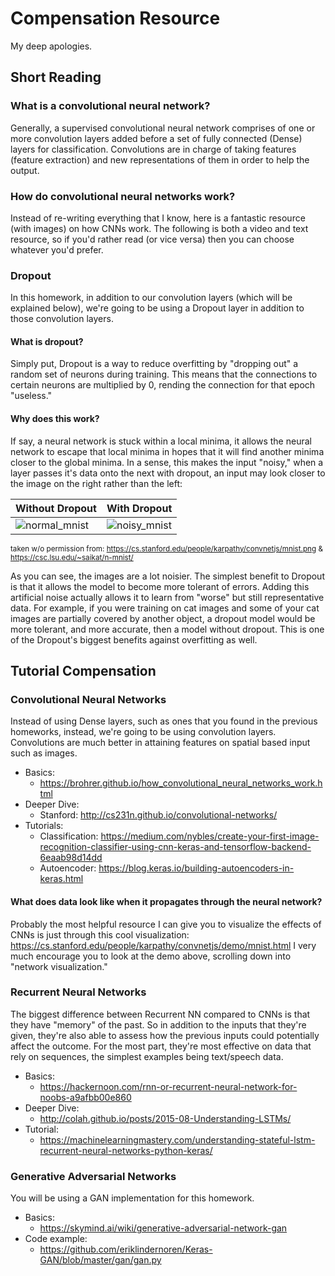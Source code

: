 # Compensation Resource
My deep apologies.

## Short Reading
### What is a convolutional neural network?
Generally, a supervised convolutional neural network comprises of one or more convolution layers added before a set of fully connected (Dense) layers for classification. Convolutions are in charge of taking features (feature extraction) and new representations of them in order to help the output. 

### How do convolutional neural networks work?
Instead of re-writing everything that I know, here is a fantastic resource (with images) on how CNNs work. The following is both a video and text resource, so if you'd rather read (or vice versa) then you can choose whatever you'd prefer.


### Dropout
In this homework, in addition to our convolution layers (which will be explained below), we're going to be using a Dropout layer in addition to those convolution layers. 

#### What is dropout? 
Simply put, Dropout is a way to reduce overfitting by "dropping out" a random set of neurons during training. This means that the connections to certain neurons are multiplied by 0, rending the connection for that epoch "useless."

#### Why does this work? 
If say, a neural network is stuck within a local minima, it allows the neural network to escape that local minima in hopes that it will find another minima closer to the global minima. In a sense, this makes the input "noisy," when a layer passes it's data onto the next with dropout, an input may look closer to the image on the right rather than the left:

Without Dropout | With Dropout
------------ | -------------
![normal_mnist](https://i.imgur.com/2ayEHKT.png?1) | ![noisy_mnist](https://i.imgur.com/gnmrCLO.png)

<sub> taken w/o permission from: https://cs.stanford.edu/people/karpathy/convnetjs/mnist.png & https://csc.lsu.edu/~saikat/n-mnist/ </sub>

As you can see, the images are a lot noisier. The simplest benefit to Dropout is that it allows the model to become more tolerant of errors. Adding this artificial noise actually allows it to learn from "worse" but still representative data. For example, if you were training on cat images and some of your cat images are partially covered by another object, a dropout model would be more tolerant, and more accurate, then a model without dropout. This is one of the Dropout's biggest benefits against overfitting as well.

## Tutorial Compensation
### Convolutional Neural Networks
Instead of using Dense layers, such as ones that you found in the previous homeworks, instead, we're going to be using convolution layers. Convolutions are much better in attaining features on spatial based input such as images.
* Basics:
  * https://brohrer.github.io/how_convolutional_neural_networks_work.html
* Deeper Dive:
  * Stanford: http://cs231n.github.io/convolutional-networks/
* Tutorials:
  * Classification: https://medium.com/nybles/create-your-first-image-recognition-classifier-using-cnn-keras-and-tensorflow-backend-6eaab98d14dd
  * Autoencoder: https://blog.keras.io/building-autoencoders-in-keras.html
  
#### What does data look like when it propagates through the neural network?
Probably the most helpful resource I can give you to visualize the effects of CNNs is just through this cool visualization:
https://cs.stanford.edu/people/karpathy/convnetjs/demo/mnist.html
I very much encourage you to look at the demo above, scrolling down into "network visualization."

### Recurrent Neural Networks
The biggest difference between Recurrent NN compared to CNNs is that they have "memory" of the past. So in addition to the inputs that they're given, they're also able to assess how the previous inputs could potentially affect the outcome. For the most part, they're most effective on data that rely on sequences, the simplest examples being text/speech data.

* Basics:
  * https://hackernoon.com/rnn-or-recurrent-neural-network-for-noobs-a9afbb00e860
* Deeper Dive:
  * http://colah.github.io/posts/2015-08-Understanding-LSTMs/
* Tutorial:
  * https://machinelearningmastery.com/understanding-stateful-lstm-recurrent-neural-networks-python-keras/

### Generative Adversarial Networks 
You will be using a GAN implementation for this homework.

* Basics:
  * https://skymind.ai/wiki/generative-adversarial-network-gan
* Code example:
  * https://github.com/eriklindernoren/Keras-GAN/blob/master/gan/gan.py
